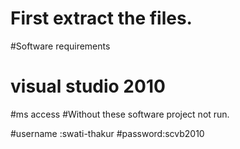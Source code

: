 # First extract the files.
#Software requirements
# visual studio 2010
#ms access
#Without these software project not run.


#username :swati-thakur
#password:scvb2010
